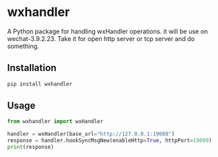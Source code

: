 # wxhandler

A Python package for handling wxHandler operations. it will be use on wechat-3.9.2.23. Take it for open http server or tcp server and do something.

## Installation

```bash
pip install wxhandler
```
## Usage
```python
from wxhandler import wxHandler

handler = wxHandler(base_url="http://127.0.0.1:19088")
response = handler.hookSyncMsgNew(enableHttp=True, httpPort=19099)
print(response)
```


